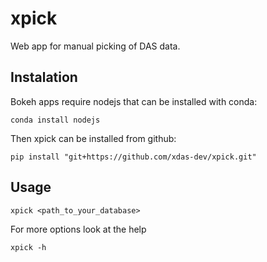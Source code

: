 # xpick

Web app for manual picking of DAS data.

## Instalation

Bokeh apps require nodejs that can be installed with conda:

```
conda install nodejs
```

Then xpick can be installed from github:

```
pip install "git+https://github.com/xdas-dev/xpick.git"
```

## Usage

```
xpick <path_to_your_database>
```

For more options look at the help

```
xpick -h
```
